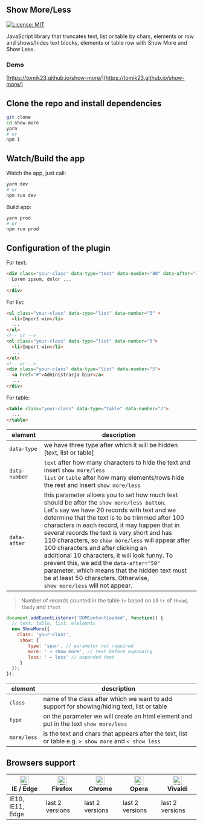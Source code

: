 ## Show More/Less

[![License: MIT](https://img.shields.io/badge/License-MIT-blue.svg)](https://opensource.org/licenses/MIT)

JavaScript library that truncates text, list or table by chars, elements or row and shows/hides text blocks, elements or table row with Show More and Show Less.

### Demo

[https://tomik23.github.io/show-more/](https://tomik23.github.io/show-more/)

## Clone the repo and install dependencies
```bash
git clone
cd show-more
yarn
# or
npm i
```
## Watch/Build the app
Watch the app, just call:

```bash
yarn dev
# or
npm run dev
```

Build app:

```bash
yarn prod
# or
npm run prod
```

## Configuration of the plugin

For text:
```html
<div class="your-class" data-type="text" data-number="80" data-after="30">
  Lorem ipsum, dolor ...
  ...
</div>
```

For list:
```html
<ul class="your-class" data-type="list" data-number="5" >
  <li>Import win</li>
  ...
</ul>
<!-- or -->
<ol class="your-class" data-type="list" data-number="5">
  <li>Import win</li>
  ...
</ol>
<!-- or -->
<div class="your-class" data-type="list" data-number="5">
  <a href="#">Administracja biur</a>
  ...
</div>
```

For table:
```html
<table class="your-class" data-type="table" data-number="2">
  ...
</table>
```
| element | description |
|--------------- |-------------|
| `data-type` | we have three type after which it will be hidden [text, list or table] |
| `data-number` | `text` after how many characters to hide the text and insert `show more/less`<br />`list` or `table` after how many elements/rows hide the rest and insert `show more/less` |
| `data-after` | this parameter allows you to set how much text should be after the `show more/less button`.<br />Let's say we have 20 records with text and we determine that the text is to be trimmed after 100<br />characters in each record, it may happen that in several records the text is very short and has<br />110 characters, so `show more/less` will appear after 100 characters and after clicking an<br />additional 10 characters, it will look funny. To prevent this, we add the `data-after="50"`<br />parameter, which means that the hidden text must be at least 50 characters. Otherwise,<br />`show more/less` will not appear. |

> Number of records counted in the table `tr` based on all `tr` of `thead`, `tbody` and `tfoot`

```javascript
document.addEventListener('DOMContentLoaded', function() {
  // text, table, list, elelemnts
  new ShowMore({
    class: 'your-class',
     show: {
        type: 'span', // parameter not required
        more: ' → show more', // text before expanding 
        less: ' ← less' // expanded text
     }
  });
});
```

| element | description |
|----------|-------------|
| `class` | name of the class after which we want to add support for showing/hiding text, list or table |
| `type` | on the parameter we will create an html element and put in the text `show more/less` |
| `more/less` | is the text and chars that appears after the text, list or table e.g. `> show more` and  `< show less` |


## Browsers support

| [<img src="https://raw.githubusercontent.com/alrra/browser-logos/master/src/edge/edge_48x48.png" alt="IE / Edge" width="24px" height="24px" />](http://godban.github.io/browsers-support-badges/)<br/>IE / Edge | [<img src="https://raw.githubusercontent.com/alrra/browser-logos/master/src/firefox/firefox_48x48.png" alt="Firefox" width="24px" height="24px" />](http://godban.github.io/browsers-support-badges/)<br/>Firefox | [<img src="https://raw.githubusercontent.com/alrra/browser-logos/master/src/chrome/chrome_48x48.png" alt="Chrome" width="24px" height="24px" />](http://godban.github.io/browsers-support-badges/)<br/>Chrome | [<img src="https://raw.githubusercontent.com/alrra/browser-logos/master/src/opera/opera_48x48.png" alt="Opera" width="24px" height="24px" />](http://godban.github.io/browsers-support-badges/)<br/>Opera | [<img src="https://raw.githubusercontent.com/alrra/browser-logos/master/src/vivaldi/vivaldi_48x48.png" alt="Vivaldi" width="24px" height="24px" />](http://godban.github.io/browsers-support-badges/)<br/>Vivaldi |
| --------- | --------- | --------- | --------- | --------- |
| IE10, IE11, Edge| last 2 versions| last 2 versions| last 2 versions| last 2 versions
